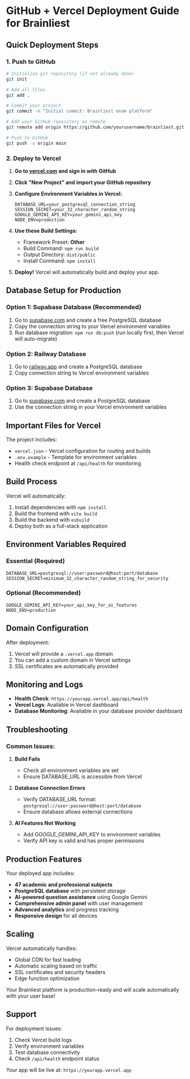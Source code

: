 # GitHub + Vercel Deployment Guide for Brainliest

## Quick Deployment Steps

### 1. Push to GitHub

```bash
# Initialize git repository (if not already done)
git init

# Add all files
git add .

# Commit your project
git commit -m "Initial commit: Brainliest exam platform"

# Add your GitHub repository as remote
git remote add origin https://github.com/yourusername/brainliest.git

# Push to GitHub
git push -u origin main
```

### 2. Deploy to Vercel

1. **Go to [vercel.com](https://vercel.com) and sign in with GitHub**

2. **Click "New Project" and import your GitHub repository**

3. **Configure Environment Variables in Vercel:**
   ```
   DATABASE_URL=your_postgresql_connection_string
   SESSION_SECRET=your_32_character_random_string
   GOOGLE_GEMINI_API_KEY=your_gemini_api_key
   NODE_ENV=production
   ```

4. **Use these Build Settings:**
   - Framework Preset: **Other**
   - Build Command: `npm run build`
   - Output Directory: `dist/public`
   - Install Command: `npm install`

5. **Deploy!** Vercel will automatically build and deploy your app.

## Database Setup for Production

### Option 1: Supabase Database (Recommended)
1. Go to [supabase.com](https://supabase.com) and create a free PostgreSQL database
2. Copy the connection string to your Vercel environment variables
3. Run database migration: `npm run db:push` (run locally first, then Vercel will auto-migrate)

### Option 2: Railway Database
1. Go to [railway.app](https://railway.app) and create a PostgreSQL database
2. Copy connection string to Vercel environment variables

### Option 3: Supabase Database
1. Go to [supabase.com](https://supabase.com) and create a PostgreSQL database
2. Use the connection string in your Vercel environment variables

## Important Files for Vercel

The project includes:
- `vercel.json` - Vercel configuration for routing and builds
- `.env.example` - Template for environment variables
- Health check endpoint at `/api/health` for monitoring

## Build Process

Vercel will automatically:
1. Install dependencies with `npm install`
2. Build the frontend with `vite build`
3. Build the backend with `esbuild`
4. Deploy both as a full-stack application

## Environment Variables Required

### Essential (Required)
```
DATABASE_URL=postgresql://user:password@host:port/database
SESSION_SECRET=minimum_32_character_random_string_for_security
```

### Optional (Recommended)
```
GOOGLE_GEMINI_API_KEY=your_api_key_for_ai_features
NODE_ENV=production
```

## Domain Configuration

After deployment:
1. Vercel will provide a `.vercel.app` domain
2. You can add a custom domain in Vercel settings
3. SSL certificates are automatically provided

## Monitoring and Logs

- **Health Check**: `https://yourapp.vercel.app/api/health`
- **Vercel Logs**: Available in Vercel dashboard
- **Database Monitoring**: Available in your database provider dashboard

## Troubleshooting

### Common Issues:

1. **Build Fails**
   - Check all environment variables are set
   - Ensure DATABASE_URL is accessible from Vercel

2. **Database Connection Errors**
   - Verify DATABASE_URL format: `postgresql://user:password@host:port/database`
   - Ensure database allows external connections

3. **AI Features Not Working**
   - Add GOOGLE_GEMINI_API_KEY to environment variables
   - Verify API key is valid and has proper permissions

## Production Features

Your deployed app includes:
- **47 academic and professional subjects**
- **PostgreSQL database** with persistent storage
- **AI-powered question assistance** using Google Gemini
- **Comprehensive admin panel** with user management
- **Advanced analytics** and progress tracking
- **Responsive design** for all devices

## Scaling

Vercel automatically handles:
- Global CDN for fast loading
- Automatic scaling based on traffic
- SSL certificates and security headers
- Edge function optimization

Your Brainliest platform is production-ready and will scale automatically with your user base!

## Support

For deployment issues:
1. Check Vercel build logs
2. Verify environment variables
3. Test database connectivity
4. Check `/api/health` endpoint status

Your app will be live at: `https://yourapp.vercel.app`